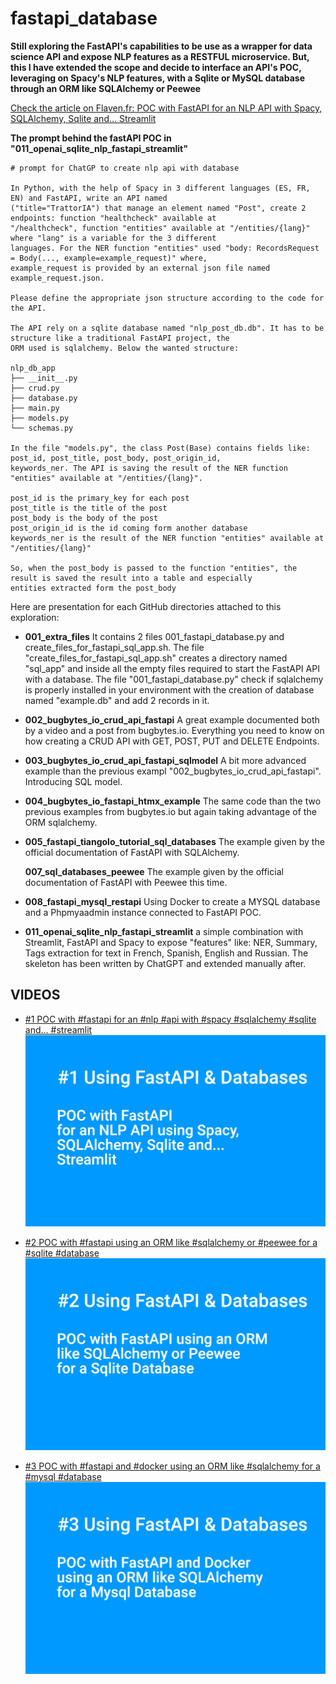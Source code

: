 # fastapi_database

**Still exploring the FastAPI's capabilities to be use as a wrapper for data science API and expose NLP features as a RESTFUL microservice. But, this I have extended the scope and decide to interface an API's POC, leveraging on Spacy's NLP features, with a Sqlite or MySQL database through an ORM like SQLAlchemy or Peewee**

[Check the article on Flaven.fr: POC with FastAPI for an NLP API with Spacy, SQLAlchemy, Sqlite and… Streamlit](https://flaven.fr/2023/10/poc-with-fastapi-for-an-nlp-api-with-spacy-sqlalchemy-sqlite-and-streamlit/)


**The prompt behind the fastAPI POC in "011_openai_sqlite_nlp_fastapi_streamlit"**
```
# prompt for ChatGP to create nlp api with database

In Python, with the help of Spacy in 3 different languages (ES, FR, EN) and FastAPI, write an API named
("title="TrattorIA") that manage an element named "Post", create 2 endpoints: function "healthcheck" available at
"/healthcheck", function "entities" available at "/entities/{lang}" where "lang" is a variable for the 3 different
languages. For the NER function "entities" used "body: RecordsRequest = Body(..., example=example_request)" where,
example_request is provided by an external json file named example_request.json.

Please define the appropriate json structure according to the code for the API.

The API rely on a sqlite database named "nlp_post_db.db". It has to be structure like a traditional FastAPI project, the
ORM used is sqlalchemy. Below the wanted structure:

nlp_db_app
├── __init__.py
├── crud.py
├── database.py
├── main.py
├── models.py
└── schemas.py

In the file "models.py", the class Post(Base) contains fields like: post_id, post_title, post_body, post_origin_id,
keywords_ner. The API is saving the result of the NER function "entities" available at "/entities/{lang}".

post_id is the primary_key for each post
post_title is the title of the post
post_body is the body of the post
post_origin_id is the id coming form another database
keywords_ner is the result of the NER function "entities" available at "/entities/{lang}"

So, when the post_body is passed to the function "entities", the result is saved the result into a table and especially
entities extracted form the post_body
```


Here are presentation for each GitHub directories attached to this exploration:

- **001_extra_files** 
It contains 2 files 001_fastapi_database.py and create_files_for_fastapi_sql_app.sh. The file "create_files_for_fastapi_sql_app.sh" creates a directory named "sql_app" and inside all the empty files required to start the FastAPI API with a database. The file "001_fastapi_database.py" check if sqlalchemy is properly installed in your environment with the creation of database named "example.db" and add 2 records in it.

- **002_bugbytes_io_crud_api_fastapi** 
A great example documented both by a video and a post from bugbytes.io. Everything you need to know on how creating a CRUD API with GET, POST, PUT and DELETE Endpoints.

- **003_bugbytes_io_crud_api_fastapi_sqlmodel** 
A bit more advanced example than the previous exampl "002_bugbytes_io_crud_api_fastapi". Introducing SQL model.

- **004_bugbytes_io_fastapi_htmx_example** The same code than the two previous examples from bugbytes.io but again taking advantage of the ORM sqlalchemy.

- **005_fastapi_tiangolo_tutorial_sql_databases** The example given by the official documentation of FastAPI with SQLAlchemy.</li>
**007_sql_databases_peewee** 
The example given by the official documentation of FastAPI with Peewee this time.

- **008_fastapi_mysql_restapi** 
Using Docker to create a MYSQL database and a Phpmyaadmin instance connected to FastAPI POC.

- **011_openai_sqlite_nlp_fastapi_streamlit** a simple combination with Streamlit, FastAPI and Spacy to expose "features" like: NER, Summary, Tags extraction for text in French, Spanish, English and Russian. The skeleton has been written by ChatGPT and extended manually after.

## VIDEOS


- [#1 POC with #fastapi for an #nlp #api with #spacy #sqlalchemy #sqlite and... #streamlit](https://www.youtube.com/watch?v=9qxP2efjXRw)[![#1 POC with #fastapi for an #nlp #api with #spacy #sqlalchemy #sqlite and... #streamlit](001_fastapi_openai_sqlite_nlp_fastapi_streamlit.png)](https://www.youtube.com/watch?v=9qxP2efjXRw)

- [#2 POC with #fastapi using an ORM like #sqlalchemy or #peewee for a #sqlite #database](https://www.youtube.com/watch?v=v9gpMCLHdgY)[![#2 POC with #fastapi using an ORM like #sqlalchemy or #peewee for a #sqlite #database](002_fastapi_tiangolo_tutorial__sqlalchemy_databases_peewee.png)](https://www.youtube.com/watch?v=v9gpMCLHdgY)


- [#3 POC with #fastapi and #docker using an ORM like #sqlalchemy for a #mysql #database](https://www.youtube.com/watch?v=B4uxOFBsS7I)[![#3 POC with #fastapi and #docker using an ORM like #sqlalchemy for a #mysql #database](003_fastapi_mysql_restapi.png)](https://www.youtube.com/watch?v=B4uxOFBsS7I)


